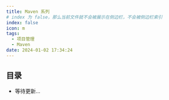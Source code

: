 ```yaml
---
title: Maven 系列
# index 为 false，那么当前文件就不会被展示在侧边栏，不会被侧边栏索引
index: false
icon: m
tags:
  - 项目管理
  - Maven
date: 2024-01-02 17:34:24
---
```


## 目录

- 等待更新...
